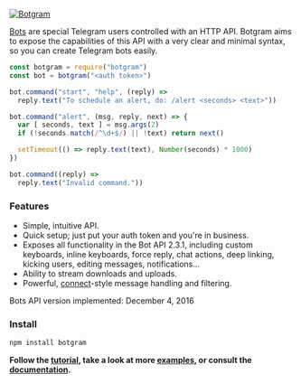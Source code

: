 [![Botgram](./docs/splash.png)](https://botgram.js.org)

[Bots] are special Telegram users controlled with an HTTP API. Botgram
aims to expose the capabilities of this API with a very clear and minimal
syntax, so you can create Telegram bots easily.

~~~ js
const botgram = require("botgram")
const bot = botgram("<auth token>")

bot.command("start", "help", (reply) =>
  reply.text("To schedule an alert, do: /alert <seconds> <text>"))

bot.command("alert", (msg, reply, next) => {
  var [ seconds, text ] = msg.args(2)
  if (!seconds.match(/^\d+$/) || !text) return next()

  setTimeout(() => reply.text(text), Number(seconds) * 1000)
})

bot.command((reply) =>
  reply.text("Invalid command."))
~~~

### Features

 - Simple, intuitive API.
 - Quick setup; just put your auth token and you're in business.
 - Exposes all functionality in the Bot API 2.3.1, including custom
   keyboards, inline keyboards, force reply, chat actions, deep
   linking, kicking users, editing messages, notifications...
 - Ability to stream downloads and uploads.
 - Powerful, [connect]-style message handling and filtering.

Bots API version implemented: December 4, 2016

### Install

~~~ bash
npm install botgram
~~~

**Follow the [tutorial], take a look at more [examples],
or consult the [documentation].**



[bots]: https://core.telegram.org/bots
[connect]: https://github.com/senchalabs/connect

[tutorial]: https://github.com/botgram/botgram/blob/master/docs/tutorial.md
[examples]: https://github.com/botgram/botgram/tree/master/examples
[documentation]: https://github.com/botgram/botgram/blob/master/docs/index.md
